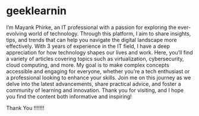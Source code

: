# geeklearnin
I’m Mayank Phirke, an IT professional with a passion for exploring the ever-evolving world of technology. Through this platform, I aim to share insights, tips, and trends that can help you navigate the digital landscape more effectively.
With 3 years of experience in the IT field, I have a deep appreciation for how technology shapes our lives and work. Here, you’ll find a variety of articles covering topics such as virtualization, cybersecurity, cloud computing, and more. My goal is to make complex concepts accessible and engaging for everyone, whether you’re a tech enthusiast or a professional looking to enhance your skills.
Join me on this journey as we delve into the latest advancements, share practical advice, and foster a community of learning and innovation. Thank you for visiting, and I hope you find the content both informative and inspiring!

Thank You !!!!!!!
